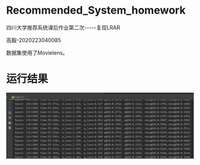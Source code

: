 # Recommended_System_homework

四川大学推荐系统课后作业第二次-----复现LRAR

高毅-2020223040085

数据集使用了Movielens。



# 运行结果

![](train.png)

